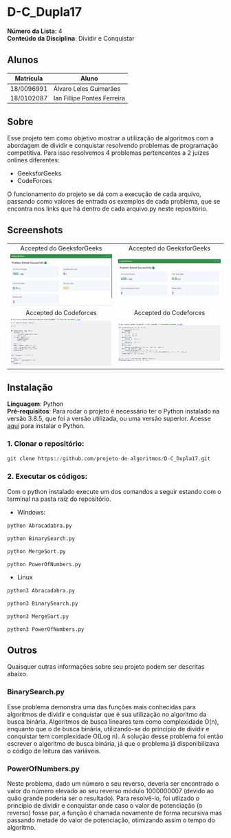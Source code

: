 # D-C_Dupla17

**Número da Lista**: 4<br>
**Conteúdo da Disciplina**: Dividir e Conquistar<br>

## Alunos
|Matrícula | Aluno |
| -- | -- |
| 18/0096991  |  Álvaro Leles Guimarães |
| 18/0102087  |  Ian Fillipe Pontes Ferreira |

## Sobre 
Esse projeto tem como objetivo mostrar a utilização de algoritmos com a abordagem de dividir e conquistar resolvendo problemas de programação competitiva. Para isso resolvemos 4 problemas pertencentes a 2 juízes onlines diferentes:

- GeeksforGeeks
- CodeForces

O funcionamento do projeto se dá com a execução de cada arquivo, passando como valores de entrada os exemplos de cada problema, que se encontra nos links que há dentro de cada arquivo.py neste repositório.

## Screenshots

| | |
:---------: | :------: |
| Accepted do GeeksforGeeks | Accepted do GeeksforGeeks |
| ![imagem](img/BinarySearch.png) | ![imagem2](img/PowerOfNumbers.png) |
| Accepted do Codeforces | Accepted do Codeforces |
| ![image3](img/MergeSort.PNG) | ![imagem4](img/Abracadabra.PNG) |

## Instalação 
**Linguagem**: Python<br>
**Pré-requisitos**: Para rodar o projeto é necessário ter o Python instalado na versão 3.8.5, que foi a versão utilizada, ou uma versão superior. Acesse <a href="https://www.python.org" target="_blank">aqui</a> para instalar o Python.

### **1. Clonar o repositório:**

```python
git clone https://github.com/projeto-de-algoritmos/D-C_Dupla17.git
```

### **2. Executar os códigos:**

Com o python instalado execute um dos comandos a seguir estando com o terminal na pasta raiz do repositório.

- Windows:

```
python Abracadabra.py
```

```
python BinarySearch.py
```

```
python MergeSort.py
```

```
python PowerOfNumbers.py
```

- Linux

```
python3 Abracadabra.py
```

```
python3 BinarySearch.py
```

```
python3 MergeSort.py
```

```
python3 PowerOfNumbers.py
```

## Outros 
Quaisquer outras informações sobre seu projeto podem ser descritas abaixo.

### BinarySearch.py

Esse problema demonstra uma das funções mais conhecidas para algoritmos de dividir e conquistar que é sua utilização no algoritmo da busca binária. Algoritmos de busca lineares tem como complexidade O(n), enquanto que o de busca binária, utilizando-se do princípio de dividir e conquistar tem complexidade O(Log n). A solução desse problema foi então escrever o algoritmo de busca binária, já que o problema já disponibilizava o código de leitura das variáveis.

### PowerOfNumbers.py

Neste problema, dado um número e seu reverso, deveria ser encontrado o valor do número elevado ao seu reverso módulo 1000000007 (devido ao quão grande poderia ser o resultado). Para resolvê-lo, foi utlizado o princípio de dividir e conquistar onde caso o valor de potenciação (o reverso) fosse par, a função é chamada novamente de forma recursiva mas passando metade do valor de potenciação, otimizando assim o tempo do algoritmo.